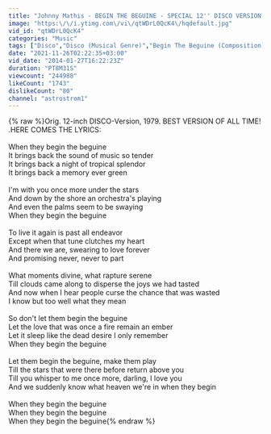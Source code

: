 ```yaml
---
title: "Johnny Mathis - BEGIN THE BEGUINE - SPECIAL 12'' DISCO VERSION - 1979 + LYRICS"
image: "https:\/\/i.ytimg.com\/vi\/qtWDrL0QcK4\/hqdefault.jpg"
vid_id: "qtWDrL0QcK4"
categories: "Music"
tags: ["Disco","Disco (Musical Genre)","Begin The Beguine (Composition)"]
date: "2021-11-26T02:22:35+03:00"
vid_date: "2014-01-27T16:22:23Z"
duration: "PT8M31S"
viewcount: "244988"
likeCount: "1743"
dislikeCount: "80"
channel: "astrostrom1"
---
```

{% raw %}Orig. 12-inch DISCO-Version, 1979. BEST VERSION OF ALL TIME! .HERE COMES THE LYRICS:<br /><br />When they begin the beguine<br />It brings back the sound of music so tender<br />It brings back a night of tropical splendor<br />It brings back a memory ever green<br /><br />I'm with you once more under the stars<br />And down by the shore an orchestra's playing<br />And even the palms seem to be swaying<br />When they begin the beguine<br /><br />To live it again is past all endeavor<br />Except when that tune clutches my heart<br />And there we are, swearing to love forever<br />And promising never, never to part<br /><br />What moments divine, what rapture serene<br />Till clouds came along to disperse the joys we had tasted<br />And now when I hear people curse the chance that was wasted<br />I know but too well what they mean<br /><br />So don't let them begin the beguine<br />Let the love that was once a fire remain an ember<br />Let it sleep like the dead desire I only remember<br />When they begin the beguine<br /><br />Let them begin the beguine, make them play<br />Till the stars that were there before return above you<br />Till you whisper to me once more, darling, I love you<br />And we suddenly know what heaven we're in when they begin<br /><br />When they begin the beguine<br />When they begin the beguine<br />When they begin the beguine{% endraw %}
